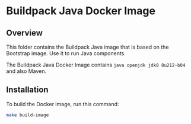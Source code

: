 # Buildpack Java Docker Image

## Overview

This folder contains the Buildpack Java image that is based on the Bootstrap image. Use it to run Java components.

The Buildpack Java Docker Image contains `java openjdk jdk8 8u212-b04` and also Maven.

## Installation

To build the Docker image, run this command:

```bash
make build-image
```
